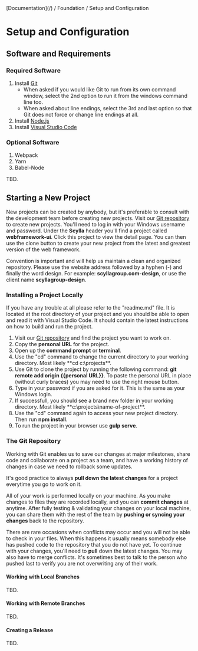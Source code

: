 <div class="breadcrumbs">
[Documentation](/) / Foundation / Setup and Configuration
</div>

# Setup and Configuration

## Software and Requirements

### Required Software

1.  Install [Git](https://git-scm.com/downloads)
    *   When asked if you would like Git to run from its own command window, select the 2nd option to run it from the windows command line too.
    *   When asked about line endings, select the 3rd and last option so that Git does not force or change line endings at all.
2.  Install [Node.js](https://nodejs.org/en/download/)
3.  Install [Visual Studio Code](https://code.visualstudio.com/#alt-downloads)

### Optional Software

1. Webpack
2. Yarn
3. Babel-Node

TBD.

## Starting a New Project

New projects can be created by anybody, but it's preferable to consult with the development team before creating new projects. Visit our [Git repository](http://git.scylla.local/Repository/Index) to create new projects. You'll need to log in with your Windows username and password. Under the **Scylla** header you'll find a project called **webframework-ui**. Click this project to view the detail page. You can then use the clone button to create your new project from the latest and greatest version of the web framework.

Convention is important and will help us maintain a clean and organized repository. Please use the website address followed by a hyphen (-) and finally the word design. For example: **scyllagroup.com-design**, or use the client name **scyllagroup-design**.

### Installing a Project Locally

If you have any trouble at all please refer to the "readme.md" file. It is located at the root directory of your project and you should be able to open and read it with Visual Studio Code. It should contain the latest instructions on how to build and run the project.

1.  Visit our [Git repository](http://git.scylla.local/) and find the project you want to work on.
2.  Copy the **personal URL** for the project.
3.  Open up the **command prompt** or **terminal**.
4.  Use the "cd" command to change the current directory to your working directory. Most likely **cd c:\projects\**.
5.  Use Git to clone the project by running the following command: **git remote add origin {{personal URL}}**. To paste the personal URL in place (without curly braces) you may need to use the right mouse button.
6.  Type in your password if you are asked for it. This is the same as your Windows login.
7.  If successfull, you should see a brand new folder in your working directory. Most likely **c:\projects\name-of-project\**.
8.  Use the "cd" command again to access your new project directory. Then run **npm install**.
9.  To run the project in your browser use **gulp serve**.

### The Git Repository

Working with Git enables us to save our changes at major milestones, share code and collaborate on a project as a team, and have a working history of changes in case we need to rollback some updates.

It's good practice to always **pull down the latest changes** for a project everytime you go to work on it.

All of your work is performed locally on your machine. As you make changes to files they are recorded locally, and you can **commit changes** at anytime. After fully testing & validating your changes on your local machine, you can share them with the rest of the team by **pushing or syncing your changes** back to the repository.

There are rare occasions when conflicts may occur and you will not be able to check in your files. When this happens it usually means somebody else has pushed code to the repository that you do not have yet. To continue with your changes, you'll need to **pull** down the latest changes. You may also have to merge conflicts. It's sometimes best to talk to the person who pushed last to verify you are not overwriting any of their work.

#### Working with Local Branches

TBD.

#### Working with Remote Branches

TBD.

#### Creating a Release

TBD.